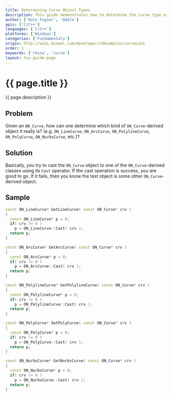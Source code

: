 ```yaml
---
title: Determining Curve Object Types
description: This guide demonstrates how to determine the curve type using C/C++.
author: ['Dale Fugier', '@dale']
apis: ['C/C++']
languages: ['C/C++']
platforms: ['Windows']
categories: ['Fundamentals']
origin: http://wiki.mcneel.com/developer/sdksamples/curvecast
order: 1
keywords: ['rhino', 'curve']
layout: toc-guide-page
---
```


# {{ page.title }}

{{ page.description }}

## Problem

Given an `ON_Curve`, how can one determine which kind of `ON_Curve`-derived object it really is?  (e.g. `ON_LineCurve`, `ON_ArcCurve`, `ON_PolylineCurve`, `ON_PolyCurve`, `ON_NurbsCurve`, etc.)?

## Solution

Basically, you try to cast the `ON_Curve` object to one of the `ON_Curve`-derived classes using its `Cast` operator.  If the cast operation is success, you are good to go.  If it fails, then you know the test object is some other `ON_Curve`-derived object.

## Sample

```cpp
const ON_LineCurve* GetLineCurve( const ON_Curve* crv )
{
  const ON_LineCurve* p = 0;
  if( crv != 0 )
    p = ON_LineCurve::Cast( crv );
  return p;
}

const ON_ArcCurve* GetArcCurve( const ON_Curve* crv )
{
  const ON_ArcCurve* p = 0;
  if( crv != 0 )
    p = ON_ArcCurve::Cast( crv );
  return p;
}

const ON_PolylineCurve* GetPolylineCurve( const ON_Curve* crv )
{
  const ON_PolylineCurve* p = 0;
  if( crv != 0 )
    p = ON_PolylineCurve::Cast( crv );
  return p;
}

const ON_PolyCurve* GetPolyCurve( const ON_Curve* crv )
{
  const ON_PolyCurve* p = 0;
  if( crv != 0 )
    p = ON_PolyCurve::Cast( crv );
  return p;
}

const ON_NurbsCurve* GetNurbsCurve( const ON_Curve* crv )
{
  const ON_NurbsCurve* p = 0;
  if( crv != 0 )
    p = ON_NurbsCurve::Cast( crv );
  return p;
}
```
